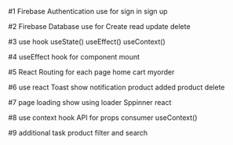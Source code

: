 #1 Firebase Authentication use for sign in sign up

#2 Firebase Database use for Create read update delete

#3 use hook useState() useEffect() useContext()

#4 useEffect hook for component mount 

#5 React Routing for each page home cart myorder

#6 use react Toast show notification product added product delete

#7 page loading show using loader Sppinner react 

#8 use context hook API for props consumer useContext()

#9 additional task product filter and search

